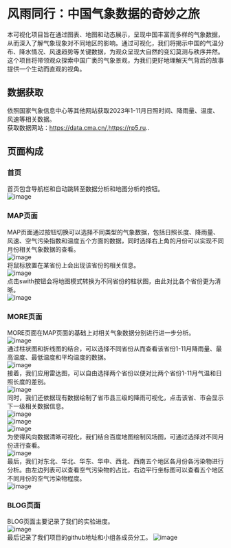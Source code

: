 # 风雨同行：中国气象数据的奇妙之旅
本可视化项目旨在通过图表、地图和动态展示，呈现中国丰富而多样的气象数据，从而深入了解气象现象对不同地区的影响。通过可视化，我们将揭示中国的气温分布、降水情况、风速趋势等关键数据，为观众呈现大自然的变幻莫测与秩序井然。这个项目将带领观众探索中国广袤的气象景观，为我们更好地理解天气背后的故事提供一个生动而直观的视角。

## 数据获取
依照国家气象信息中心等其他网站获取2023年1-11月日照时间、降雨量、温度、风速等相关数据。<br />
获取数据网站：https://data.cma.cn/,https://rp5.ru.. <br />

## 页面构成
### 首页
首页包含导航栏和自动跳转至数据分析和地图分析的按钮。<br />
![image](images/host.png)<br />
### MAP页面
MAP页面通过按钮切换可以选择不同类型的气象数据，包括日照长度、降雨量、风速、空气污染指数和温度五个方面的数据，同时选择右上角的月份可以实现不同月份相关气象数据的查看。<br />
![image](images/map1.png)<br />
将鼠标放置在某省份上会出现该省份的相关信息。<br />
![image](images/map2.png)<br />
点击swith按钮会将地图模式转换为不同省份的柱状图，由此对比各个省份更为清晰。<br />
![image](images/map6.png)<br />
### MORE页面
MORE页面在MAP页面的基础上对相关气象数据分别进行进一步分析。<br />
![image](images/more1.png)<br />
通过柱状图和折线图的结合，可以选择不同省份从而查看该省份1-11月降雨量、最高温度、最低温度和平均温度的数据。<br />
![image](images/more3.png)<br />
接着，我们应用雷达图，可以自由选择两个省份以便对比两个省份1-11月气温和日照长度的差别。<br />
![image](images/more9.png)<br />
同时，我们还依据现有数据绘制了省市县三级的降雨可视化，点击该省、市会显示下一级相关数据信息。<br />
![image](images/more4.png)<br />
![image](images/more5.png)<br />
![image](images/more6.png)<br />
为使得风向数据清晰可视化，我们结合百度地图绘制风场图，可通过选择对不同月份进行查看。<br />
![image](images/more7.png)<br />
最后，我们对东北、华北、华东、华中、西北、西南五个地区各月份各污染物进行分析。由左边列表可以查看空气污染物的占比，右边平行坐标图可以查看五个地区不同月份的空气污染物程度。<br />
![image](images/more8.png)<br />
### BLOG页面
BLOG页面主要记录了我们的实验进度。<br />
![image](images/blog1.png)<br />
最后记录了我们项目的github地址和小组各成员分工。
![image](images/blog2.png)<br />
